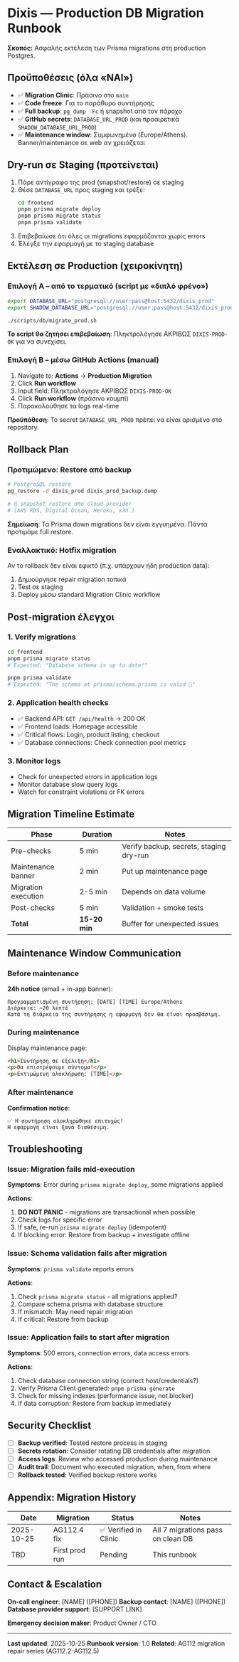 # Dixis — Production DB Migration Runbook

**Σκοπός:** Ασφαλής εκτέλεση των Prisma migrations στη production Postgres.

## Προϋποθέσεις (όλα «ΝΑΙ»)

- ✅ **Migration Clinic**: Πράσινο στο `main`
- ✅ **Code freeze**: Για το παράθυρο συντήρησης
- ✅ **Full backup**: `pg_dump -Fc` ή snapshot από τον πάροχο
- ✅ **GitHub secrets**: `DATABASE_URL_PROD` (και προαιρετικά `SHADOW_DATABASE_URL_PROD`)
- ✅ **Maintenance window**: Συμφωνημένο (Europe/Athens). Banner/maintenance σε web αν χρειάζεται

## Dry-run σε Staging (προτείνεται)

1. Πάρε αντίγραφο της prod (snapshot/restore) σε staging
2. Θέσε `DATABASE_URL` προς staging και τρέξε:
   ```bash
   cd frontend
   pnpm prisma migrate deploy
   pnpm prisma migrate status
   pnpm prisma validate
   ```
3. Επιβεβαίωσε ότι όλες οι migrations εφαρμόζονται χωρίς errors
4. Έλεγξε την εφαρμογή με το staging database

## Εκτέλεση σε Production (χειροκίνητη)

### Επιλογή Α – από το τερματικό (script με «διπλό φρένο»)

```bash
export DATABASE_URL="postgresql://user:pass@host:5432/dixis_prod"
export SHADOW_DATABASE_URL="postgresql://user:pass@host:5432/dixis_prod_shadow"  # προαιρετικό

./scripts/db/migrate_prod.sh
```

**Το script θα ζητήσει επιβεβαίωση**: Πληκτρολόγησε ΑΚΡΙΒΩΣ `DIXIS-PROD-OK` για να συνεχίσει.

### Επιλογή Β – μέσω GitHub Actions (manual)

1. Navigate to: **Actions** → **Production Migration**
2. Click **Run workflow**
3. Input field: Πληκτρολόγησε ΑΚΡΙΒΩΣ `DIXIS-PROD-OK`
4. Click **Run workflow** (πράσινο κουμπί)
5. Παρακολούθησε τα logs real-time

**Προϋπόθεση**: Το secret `DATABASE_URL_PROD` πρέπει να είναι ορισμένο στο repository.

## Rollback Plan

### Προτιμώμενο: Restore από backup
```bash
# PostgreSQL restore
pg_restore -d dixis_prod dixis_prod_backup.dump

# ή snapshot restore από cloud provider
# (AWS RDS, Digital Ocean, Heroku, κλπ.)
```

**Σημείωση**: Τα Prisma down migrations δεν είναι εγγυημένα. Πάντα προτιμάμε full restore.

### Εναλλακτικό: Hotfix migration
Αν το rollback δεν είναι εφικτό (π.χ. υπάρχουν ήδη production data):
1. Δημιούργησε repair migration τοπικά
2. Test σε staging
3. Deploy μέσω standard Migration Clinic workflow

## Post-migration έλεγχοι

### 1. Verify migrations
```bash
cd frontend
pnpm prisma migrate status
# Expected: "Database schema is up to date!"

pnpm prisma validate
# Expected: "The schema at prisma/schema.prisma is valid 🚀"
```

### 2. Application health checks
- ✅ Backend API: `GET /api/health` → 200 OK
- ✅ Frontend loads: Homepage accessible
- ✅ Critical flows: Login, product listing, checkout
- ✅ Database connections: Check connection pool metrics

### 3. Monitor logs
- Check for unexpected errors in application logs
- Monitor database slow query logs
- Watch for constraint violations or FK errors

## Migration Timeline Estimate

| Phase | Duration | Notes |
|-------|----------|-------|
| Pre-checks | 5 min | Verify backup, secrets, staging dry-run |
| Maintenance banner | 2 min | Put up maintenance page |
| Migration execution | 2-5 min | Depends on data volume |
| Post-checks | 5 min | Validation + smoke tests |
| **Total** | **15-20 min** | Buffer for unexpected issues |

## Maintenance Window Communication

### Before maintenance
**24h notice** (email + in-app banner):
```
Προγραμματισμένη συντήρηση: [DATE] [TIME] Europe/Athens
Διάρκεια: ~20 λεπτά
Κατά τη διάρκεια της συντήρησης η εφαρμογή δεν θα είναι προσβάσιμη.
```

### During maintenance
Display maintenance page:
```html
<h1>Συντήρηση σε εξέλιξη</h1>
<p>Θα επιστρέψουμε σύντομα!</p>
<p>Εκτιμώμενη ολοκλήρωση: [TIME]</p>
```

### After maintenance
**Confirmation notice**:
```
✅ Η συντήρηση ολοκληρώθηκε επιτυχώς!
Η εφαρμογή είναι ξανά διαθέσιμη.
```

## Troubleshooting

### Issue: Migration fails mid-execution

**Symptoms**: Error during `prisma migrate deploy`, some migrations applied

**Actions**:
1. **DO NOT PANIC** - migrations are transactional when possible
2. Check logs for specific error
3. If safe, re-run `prisma migrate deploy` (idempotent)
4. If blocking error: Restore from backup + investigate offline

### Issue: Schema validation fails after migration

**Symptoms**: `prisma validate` reports errors

**Actions**:
1. Check `prisma migrate status` - all migrations applied?
2. Compare schema.prisma with database structure
3. If mismatch: May need repair migration
4. If critical: Restore from backup

### Issue: Application fails to start after migration

**Symptoms**: 500 errors, connection errors, data access errors

**Actions**:
1. Check database connection string (correct host/credentials?)
2. Verify Prisma Client generated: `pnpm prisma generate`
3. Check for missing indexes (performance issue, not blocker)
4. If data corruption: Restore from backup immediately

## Security Checklist

- [ ] **Backup verified**: Tested restore process in staging
- [ ] **Secrets rotation**: Consider rotating DB credentials after migration
- [ ] **Access logs**: Review who accessed production during maintenance
- [ ] **Audit trail**: Document who executed migration, when, from where
- [ ] **Rollback tested**: Verified backup restore works

## Appendix: Migration History

| Date | Migration | Status | Notes |
|------|-----------|--------|-------|
| 2025-10-25 | AG112.4 fix | ✅ Verified in Clinic | All 7 migrations pass on clean DB |
| TBD | First prod run | Pending | This runbook |

## Contact & Escalation

**On-call engineer**: [NAME] ([PHONE])
**Backup contact**: [NAME] ([PHONE])
**Database provider support**: [SUPPORT LINK]

**Emergency decision maker**: Product Owner / CTO

---

**Last updated**: 2025-10-25
**Runbook version**: 1.0
**Related**: AG112 migration repair series (AG112.2-AG112.5)
